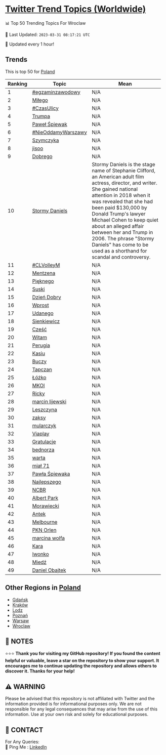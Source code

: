 [Twitter Trend Topics (Worldwide)](https://github.com/ErcinDedeoglu/Twitter-Trend-Topics)
==========


📊 Top 50 Trending Topics For Wroclaw

📆 Last Updated: `2023-03-31 08:17:21 UTC`

🔧 Updated every 1 hour!


## Trends

This is top 50 for [Poland](</Poland>)

| Ranking | Topic | Mean |
| ------- | ------------ | ------------ |
| 1 | [#egzaminzawodowy](http://twitter.com/search?q=%23egzaminzawodowy) | N/A |
| 2 | [Miłego](http://twitter.com/search?q=Mi%c5%82ego) | N/A |
| 3 | [#CzasUlicy](http://twitter.com/search?q=%23CzasUlicy) | N/A |
| 4 | [Trumpa](http://twitter.com/search?q=Trumpa) | N/A |
| 5 | [Paweł Śpiewak](http://twitter.com/search?q=Pawe%c5%82+%c5%9apiewak) | N/A |
| 6 | [#NieOddamyWarszawy](http://twitter.com/search?q=%23NieOddamyWarszawy) | N/A |
| 7 | [Szymczyka](http://twitter.com/search?q=Szymczyka) | N/A |
| 8 | [jisoo](http://twitter.com/search?q=jisoo) | N/A |
| 9 | [Dobrego](http://twitter.com/search?q=Dobrego) | N/A |
| 10 | [Stormy Daniels](http://twitter.com/search?q=Stormy+Daniels) | Stormy Daniels is the stage name of Stephanie Clifford, an American adult film actress, director, and writer. She gained national attention in 2018 when it was revealed that she had been paid $130,000 by Donald Trump's lawyer Michael Cohen to keep quiet about an alleged affair between her and Trump in 2006. The phrase "Stormy Daniels" has come to be used as a shorthand for scandal and controversy. |
| 11 | [#CLVolleyM](http://twitter.com/search?q=%23CLVolleyM) | N/A |
| 12 | [Mentzena](http://twitter.com/search?q=Mentzena) | N/A |
| 13 | [Pięknego](http://twitter.com/search?q=Pi%c4%99knego) | N/A |
| 14 | [Suski](http://twitter.com/search?q=Suski) | N/A |
| 15 | [Dzień Dobry](http://twitter.com/search?q=Dzie%c5%84+Dobry) | N/A |
| 16 | [Wprost](http://twitter.com/search?q=Wprost) | N/A |
| 17 | [Udanego](http://twitter.com/search?q=Udanego) | N/A |
| 18 | [Sienkiewicz](http://twitter.com/search?q=Sienkiewicz) | N/A |
| 19 | [Cześć](http://twitter.com/search?q=Cze%c5%9b%c4%87) | N/A |
| 20 | [Witam](http://twitter.com/search?q=Witam) | N/A |
| 21 | [Perugia](http://twitter.com/search?q=Perugia) | N/A |
| 22 | [Kasiu](http://twitter.com/search?q=Kasiu) | N/A |
| 23 | [Buczy](http://twitter.com/search?q=Buczy) | N/A |
| 24 | [Tapczan](http://twitter.com/search?q=Tapczan) | N/A |
| 25 | [Łóżko](http://twitter.com/search?q=%c5%81%c3%b3%c5%bcko) | N/A |
| 26 | [MKOl](http://twitter.com/search?q=MKOl) | N/A |
| 27 | [Ricky](http://twitter.com/search?q=Ricky) | N/A |
| 28 | [marcin lijewski](http://twitter.com/search?q=marcin+lijewski) | N/A |
| 29 | [Leszczyna](http://twitter.com/search?q=Leszczyna) | N/A |
| 30 | [zaksy](http://twitter.com/search?q=zaksy) | N/A |
| 31 | [mularczyk](http://twitter.com/search?q=mularczyk) | N/A |
| 32 | [Viaplay](http://twitter.com/search?q=Viaplay) | N/A |
| 33 | [Gratulacje](http://twitter.com/search?q=Gratulacje) | N/A |
| 34 | [bednorza](http://twitter.com/search?q=bednorza) | N/A |
| 35 | [warta](http://twitter.com/search?q=warta) | N/A |
| 36 | [miał 71](http://twitter.com/search?q=mia%c5%82+71) | N/A |
| 37 | [Pawła Śpiewaka](http://twitter.com/search?q=Paw%c5%82a+%c5%9apiewaka) | N/A |
| 38 | [Najlepszego](http://twitter.com/search?q=Najlepszego) | N/A |
| 39 | [NCBR](http://twitter.com/search?q=NCBR) | N/A |
| 40 | [Albert Park](http://twitter.com/search?q=Albert+Park) | N/A |
| 41 | [Morawiecki](http://twitter.com/search?q=Morawiecki) | N/A |
| 42 | [Antek](http://twitter.com/search?q=Antek) | N/A |
| 43 | [Melbourne](http://twitter.com/search?q=Melbourne) | N/A |
| 44 | [PKN Orlen](http://twitter.com/search?q=PKN+Orlen) | N/A |
| 45 | [marcina wolfa](http://twitter.com/search?q=marcina+wolfa) | N/A |
| 46 | [Kara](http://twitter.com/search?q=Kara) | N/A |
| 47 | [Iwonko](http://twitter.com/search?q=Iwonko) | N/A |
| 48 | [Miedź](http://twitter.com/search?q=Mied%c5%ba) | N/A |
| 49 | [Daniel Obajtek](http://twitter.com/search?q=Daniel+Obajtek) | N/A |



## Other Regions in [Poland](</Poland>)

* [Gdańsk](</Poland/Gdańsk.md>)
* [Kraków](</Poland/Kraków.md>)
* [Lodz](</Poland/Lodz.md>)
* [Poznań](</Poland/Poznań.md>)
* [Warsaw](</Poland/Warsaw.md>)
* [Wroclaw](</Poland/Wroclaw.md>)



## 📝 NOTES

⭐⭐⭐ **Thank you for visiting my GitHub repository! If you found the content helpful or valuable, leave a star on the repository to show your support. It encourages me to continue updating the repository and allows others to discover it. Thanks for your help!**


## ⚠️ WARNING

Please be advised that this repository is not affiliated with Twitter and the information provided is for informational purposes only. We are not responsible for any legal consequences that may arise from the use of this information. Use at your own risk and solely for educational purposes.


## 📨 CONTACT

 For Any Queries:  
            🏓 Ping Me : [LinkedIn](https://www.linkedin.com/in/ercindedeoglu/)
